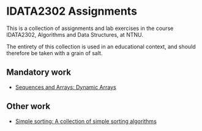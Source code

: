 # IDATA2302 Assignments

This is a collection of assignments and lab exercises in the course IDATA2302, Algorithms and Data Structures, at NTNU.


The entirety of this collection is used in an educational context, and should therefore be taken with a grain of salt.


## Mandatory work

- [Sequences and Arrays: Dynamic Arrays](sequences-and-arrays/)


## Other work

- [Simple sorting: A collection of simple sorting algorithms](simple-sorting/)

